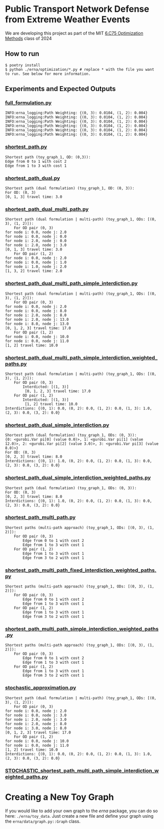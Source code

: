 # Public Transport Network Defense from Extreme Weather Events
We are developing this project as part of the MIT [6.C75 Optimization Methods](https://student.mit.edu/catalog/m6e.html#6.C57) class of 2024

## How to run
```shell
$ poetry install
$ python ./erna/optimization/*.py # replace * with the file you want to run. See below for more information.
```

## Experiments and Expected Outputs
### [full_formulation.py](erna%2Foptimization%2Ffull_formulation.py)
```shell
INFO:erna_logging:Path Weighting: {(0, 3): 0.0104, (1, 2): 0.004}
INFO:erna_logging:Path Weighting: {(0, 3): 0.0104, (1, 2): 0.004}
INFO:erna_logging:Path Weighting: {(0, 3): 0.0104, (1, 2): 0.004}
INFO:erna_logging:Path Weighting: {(0, 3): 0.0104, (1, 2): 0.004}
INFO:erna_logging:Path Weighting: {(0, 3): 0.0104, (1, 2): 0.004}
INFO:erna_logging:Path Weighting: {(0, 3): 0.0104, (1, 2): 0.004}
```
### [shortest_path.py](erna%2Foptimization%2Fshortest_path.py)
```shell
Shortest path (toy_graph_1, OD: (0,3)):
Edge from 0 to 1 with cost 2
Edge from 1 to 3 with cost 1
```

### [shortest_path_dual.py](erna%2Foptimization%2Fshortest_path_dual.py)
```shell
Shortest path (dual formulation) (toy_graph_1, OD: (0, 3)):
For OD: (0, 3)
[0, 1, 3] travel time: 3.0
```
### [shortest_path_dual_multi_path.py](erna%2Foptimization%2Fshortest_path_dual_multi_path.py)
```shell
Shortest path (dual formulation | multi-path) (toy_graph_1, ODs: [(0, 3), (1, 2)]):
	For OD pair (0, 3)
for node i: 0.0, node j: 2.0
for node i: 0.0, node j: 0.0
for node i: 2.0, node j: 0.0
for node i: 2.0, node j: 3.0
[0, 1, 3] travel time: 3.0
	For OD pair (1, 2)
for node i: 0.0, node j: 2.0
for node i: 0.0, node j: 1.0
for node i: 1.0, node j: 2.0
[1, 3, 2] travel time: 2.0
```

### [shortest_path_dual_multi_path_simple_interdiction.py](erna%2Foptimization%2Fshortest_path_dual_multi_path_simple_interdiction.py)
```shell
Shortest path (dual formulation | multi-path) (toy_graph_1, ODs: [(0, 3), (1, 2)]):
	For OD pair (0, 3)
for node i: 0.0, node j: 2.0
for node i: 0.0, node j: 8.0
for node i: 2.0, node j: 8.0
for node i: 2.0, node j: 13.0
for node i: 8.0, node j: 13.0
[0, 1, 2, 3] travel time: 17.0
	For OD pair (1, 2)
for node i: 0.0, node j: 10.0
for node i: 0.0, node j: 11.0
[1, 2] travel time: 10.0
```
### [shortest_path_dual_multi_path_simple_interdiction_weighted_paths.py](erna%2Foptimization%2Fshortest_path_dual_multi_path_simple_interdiction_weighted_paths.py)
```shell
Shortest path (dual formulation | multi-path) (toy_graph_1, ODs: [(0, 3), (1, 2)]):
	For OD pair (0, 3)
		Interdicted: [(1, 3)]
		 [0, 1, 2, 3] travel time: 17.0
	For OD pair (1, 2)
		Interdicted: [(1, 3)]
		 [1, 2] travel time: 10.0
Interdictions: {(0, 1): 0.0, (0, 2): 0.0, (1, 2): 0.0, (1, 3): 1.0, (2, 3): 0.0, (3, 2): 0.0}
`````
### [shortest_path_dual_simple_interdiction.py](erna%2Foptimization%2Fshortest_path_dual_simple_interdiction.py)
```shell
Shortest path (dual formulation) (toy_graph_1, ODs: (0, 3)):
{0: <gurobi.Var pi[0] (value 0.0)>, 1: <gurobi.Var pi[1] (value 12.0)>, 2: <gurobi.Var pi[2] (value 3.0)>, 3: <gurobi.Var pi[3] (value 8.0)>}
For OD: (0, 3)
[0, 2, 3] travel time: 8.0
Interdictions: {(0, 1): 1.0, (0, 2): 0.0, (1, 2): 0.0, (1, 3): 0.0, (2, 3): 0.0, (3, 2): 0.0}
```
### [shortest_path_dual_simple_interdiction_weighted_paths.py](erna%2Foptimization%2Fshortest_path_dual_simple_interdiction_weighted_paths.py)
```shell
Shortest path (dual formulation) (toy_graph_1, ODs: (0, 3)):
For OD: (0, 3)
[0, 2, 3] travel time: 8.0
Interdictions: {(0, 1): 1.0, (0, 2): 0.0, (1, 2): 0.0, (1, 3): 0.0, (2, 3): 0.0, (3, 2): 0.0}
```
### [shortest_path_multi_path.py](erna%2Foptimization%2Fshortest_path_multi_path.py)
```shell
Shortest paths (multi-path approach) (toy_graph_1, ODs: [(0, 3), (1, 2)]):
	For OD pair (0, 3)
		Edge from 0 to 1 with cost 2
		Edge from 1 to 3 with cost 1
	For OD pair (1, 2)
		Edge from 1 to 3 with cost 1
		Edge from 3 to 2 with cost 1
```
### [shortest_path_multi_path_fixed_interdiction_weighted_paths.py](erna%2Foptimization%2Fshortest_path_multi_path_fixed_interdiction_weighted_paths.py)
```shell
Shortest paths (multi-path approach) (toy_graph_1, ODs: [(0, 3), (1, 2)]):
	For OD pair (0, 3)
		Edge from 0 to 1 with cost 2
		Edge from 1 to 3 with cost 1
	For OD pair (1, 2)
		Edge from 1 to 3 with cost 1
		Edge from 3 to 2 with cost 1
```
### [shortest_path_multi_path_simple_interdiction_weighted_paths.py](erna%2Foptimization%2Fshortest_path_multi_path_simple_interdiction_weighted_paths.py)
```shell
Shortest paths (multi-path approach) (toy_graph_1, ODs: [(0, 3), (1, 2)]):
	For OD pair (0, 3)
		Edge from 0 to 1 with cost 2
		Edge from 1 to 3 with cost 1
	For OD pair (1, 2)
		Edge from 1 to 3 with cost 1
		Edge from 3 to 2 with cost 1
```
### [stochastic_approximation.py](erna%2Foptimization%2Fstochastic_approximation.py)
```shell
Shortest path (dual formulation | multi-path) (toy_graph_1, ODs: [(0, 3), (1, 2)]):
	For OD pair (0, 3)
for node i: 0.0, node j: 2.0
for node i: 0.0, node j: 3.0
for node i: 2.0, node j: 3.0
for node i: 2.0, node j: 8.0
for node i: 3.0, node j: 8.0
[0, 1, 2, 3] travel time: 17.0
	For OD pair (1, 2)
for node i: 0.0, node j: 10.0
for node i: 0.0, node j: 11.0
[1, 2] travel time: 10.0
Interdictions: {(0, 1): 0.0, (0, 2): 0.0, (1, 2): 0.0, (1, 3): 1.0, (2, 3): 0.0, (3, 2): 0.0}
```
### [STOCHASTIC_shortest_path_multi_path_simple_interdiction_weighted_paths.py](erna%2Foptimization%2FSTOCHASTIC_shortest_path_multi_path_simple_interdiction_weighted_paths.py)

# Creating a New Toy Graph
If you would like to add your own graph to the _erna_ package, you can do so here: `./erna/toy_data`.
Just create a new file and define your graph using the `erna/data/graph.py::Graph` class.

